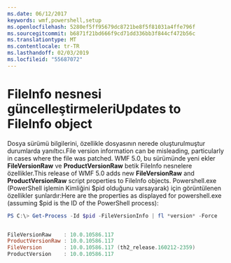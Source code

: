 ```yaml
---
ms.date: 06/12/2017
keywords: wmf,powershell,setup
ms.openlocfilehash: 5280ef5ff95679dc8721be8f5f81031a4ffe796f
ms.sourcegitcommit: b6871f21bd666f9cd71dd336bb3f844cf472b56c
ms.translationtype: MT
ms.contentlocale: tr-TR
ms.lasthandoff: 02/03/2019
ms.locfileid: "55687072"
---
```

# <a name="updates-to-fileinfo-object"></a><span data-ttu-id="14f81-102">FileInfo nesnesi güncelleştirmeleri</span><span class="sxs-lookup"><span data-stu-id="14f81-102">Updates to FileInfo object</span></span>
<span data-ttu-id="14f81-103">Dosya sürümü bilgilerini, özellikle dosyasının nerede oluşturulmuştur durumlarda yanıltıcı.</span><span class="sxs-lookup"><span data-stu-id="14f81-103">File version information can be misleading, particularly in cases where the file was patched.</span></span> <span data-ttu-id="14f81-104">WMF 5.0, bu sürümünde yeni ekler **FileVersionRaw** ve **ProductVersionRaw** betik FileInfo nesnelere özellikler.</span><span class="sxs-lookup"><span data-stu-id="14f81-104">This release of WMF 5.0 adds new **FileVersionRaw** and **ProductVersionRaw** script properties to FileInfo objects.</span></span> <span data-ttu-id="14f81-105">Powershell.exe (PowerShell işlemin Kimliğini $pid olduğunu varsayarak) için görüntülenen özellikler şunlardır:</span><span class="sxs-lookup"><span data-stu-id="14f81-105">Here are the properties as displayed for powershell.exe (assuming $pid is the ID of the PowerShell process):</span></span>

```powershell
PS C:\> Get-Process -Id $pid -FileVersionInfo | fl *version* -Force


FileVersionRaw    : 10.0.10586.117
ProductVersionRaw : 10.0.10586.117
FileVersion       : 10.0.10586.117 (th2_release.160212-2359)
ProductVersion    : 10.0.10586.117
